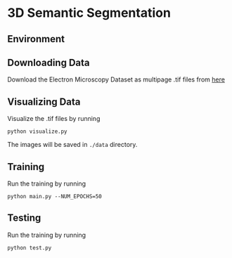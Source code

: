 # 3D Semantic Segmentation

## Environment

## Downloading Data
Download the Electron Microscopy Dataset as multipage .tif files from [here](https://www.epfl.ch/labs/cvlab/data/data-em/)

## Visualizing Data 
Visualize the .tif files by running 

```
python visualize.py
```

The images will be saved in `./data` directory.


## Training 
Run the training by running 

```
python main.py --NUM_EPOCHS=50
```

## Testing 

Run the training by running 

```
python test.py
```

